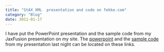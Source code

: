 ```yaml
---
title: "StAX XML  presentation and code on fekke.com"
category: "Blog"
date: 2011-01-17
---
```



I have put the PowerPoint presentation and the sample code from my JaxFusion presentation on my site. The [powerpoint](http://www.fekke.com/stax.ppt) and the [sample code](http://www.fekke.com/XMLandStAXExamples.zip) from my presentation last night can be located on these links.
